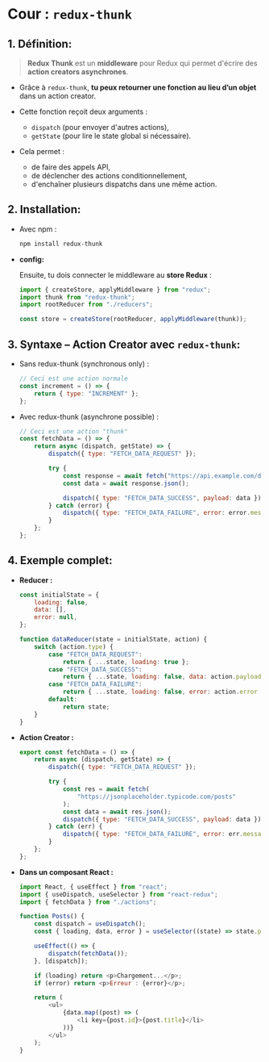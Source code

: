 # Cour : **`redux-thunk`**

## 1. **Définition:**

> **Redux Thunk** est un **middleware** pour Redux qui permet d'écrire des **action creators asynchrones**.

-   Grâce à `redux-thunk`, **tu peux retourner une fonction au lieu d’un objet** dans un action creator.

-   Cette fonction reçoit deux arguments :

    -   `dispatch` (pour envoyer d'autres actions),
    -   `getState` (pour lire le state global si nécessaire).

-   Cela permet :

    -   de faire des appels API,
    -   de déclencher des actions conditionnellement,
    -   d'enchaîner plusieurs dispatchs dans une même action.

## 2. **Installation:**

-   Avec npm :

    ```bash
    npm install redux-thunk
    ```

-   **config:**

    Ensuite, tu dois connecter le middleware au **store Redux** :

    ```js
    import { createStore, applyMiddleware } from "redux";
    import thunk from "redux-thunk";
    import rootReducer from "./reducers";

    const store = createStore(rootReducer, applyMiddleware(thunk));
    ```

## 3. **Syntaxe – Action Creator avec `redux-thunk`:**

-   Sans redux-thunk (synchronous only) :

    ```js
    // Ceci est une action normale
    const increment = () => {
    	return { type: "INCREMENT" };
    };
    ```

-   Avec redux-thunk (asynchrone possible) :

    ```js
    // Ceci est une action "thunk"
    const fetchData = () => {
    	return async (dispatch, getState) => {
    		dispatch({ type: "FETCH_DATA_REQUEST" });

    		try {
    			const response = await fetch("https://api.example.com/data");
    			const data = await response.json();

    			dispatch({ type: "FETCH_DATA_SUCCESS", payload: data });
    		} catch (error) {
    			dispatch({ type: "FETCH_DATA_FAILURE", error: error.message });
    		}
    	};
    };
    ```

## 4. **Exemple complet:**

-   **Reducer :**

    ```js
    const initialState = {
    	loading: false,
    	data: [],
    	error: null,
    };

    function dataReducer(state = initialState, action) {
    	switch (action.type) {
    		case "FETCH_DATA_REQUEST":
    			return { ...state, loading: true };
    		case "FETCH_DATA_SUCCESS":
    			return { ...state, loading: false, data: action.payload };
    		case "FETCH_DATA_FAILURE":
    			return { ...state, loading: false, error: action.error };
    		default:
    			return state;
    	}
    }
    ```

-   **Action Creator :**

    ```js
    export const fetchData = () => {
    	return async (dispatch, getState) => {
    		dispatch({ type: "FETCH_DATA_REQUEST" });

    		try {
    			const res = await fetch(
    				"https://jsonplaceholder.typicode.com/posts"
    			);
    			const data = await res.json();
    			dispatch({ type: "FETCH_DATA_SUCCESS", payload: data });
    		} catch (err) {
    			dispatch({ type: "FETCH_DATA_FAILURE", error: err.message });
    		}
    	};
    };
    ```

-   **Dans un composant React :**

    ```js
    import React, { useEffect } from "react";
    import { useDispatch, useSelector } from "react-redux";
    import { fetchData } from "./actions";

    function Posts() {
    	const dispatch = useDispatch();
    	const { loading, data, error } = useSelector((state) => state.posts);

    	useEffect(() => {
    		dispatch(fetchData());
    	}, [dispatch]);

    	if (loading) return <p>Chargement...</p>;
    	if (error) return <p>Erreur : {error}</p>;

    	return (
    		<ul>
    			{data.map((post) => (
    				<li key={post.id}>{post.title}</li>
    			))}
    		</ul>
    	);
    }
    ```
